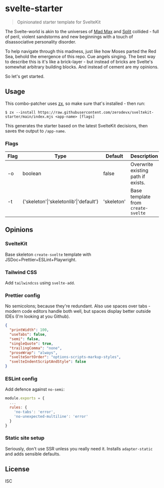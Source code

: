 # svelte-starter

> Opinionated starter template for SvelteKit

The Svelte-world is akin to the universes of
[Mad Max](https://en.wikipedia.org/wiki/Mad_Max:_Fury_Road) and
[Split](<https://en.wikipedia.org/wiki/Split_(2016_American_film)>) collided - full of peril,
violent sandstorms and new beginnings with a touch of disassociative personality disorder.

To help navigate through this madness, just like how Moses parted the Red Sea, behold the emergence
of this repo. Cue angels singing. The best way to describe this is it's like a brick-layer - but
instead of bricks are Svelte's somewhat arbitrary building blocks. And instead of cement are my
opinions.

So let's get started.

## Usage

This combo-patcher uses [zx](https://github.com/google/zx), so make sure that's installed - then
run:

```
$ zx --install https://raw.githubusercontent.com/zerodevx/sveltekit-starter/main/index.mjs <app-name> [flags]
```

This generates the starter based on the latest SvelteKit decisions, then saves the output to
`/app-name`.

### Flags

| Flag | Type                                   | Default    | Description                        |
| ---- | -------------------------------------- | ---------- | ---------------------------------- |
| -o   | boolean                                | false      | Overwrite existing path if exists. |
| -t   | ('skeleton'\|'skeletonlib'\|'default') | 'skeleton' | Base template from `create-svelte` |

## Opinions

### SvelteKit

Base skeleton `create-svelte` template with JSDoc+Prettier+ESLint+Playwright.

### Tailwind CSS

Add `tailwindcss` using `svelte-add`.

### Prettier config

No semicolons; because they're redundant. Also use spaces over tabs - modern code editors handle
both well, but spaces display better outside IDEs (I'm looking at you Github).

```json
{
  "printWidth": 100,
  "useTabs": false,
  "semi": false,
  "singleQuote": true,
  "trailingComma": "none",
  "proseWrap": "always",
  "svelteSortOrder": "options-scripts-markup-styles",
  "svelteIndentScriptAndStyle": false
}
```

### ESLint config

Add defence against `no-semi`:

```js
module.exports = {
  ...
  rules: {
    'no-tabs': 'error',
    'no-unexpected-multiline': 'error'
  }
}
```

### Static site setup

Seriously, don't use SSR unless you really need it. Installs `adapter-static` and adds sensible
defaults.

## License

ISC
